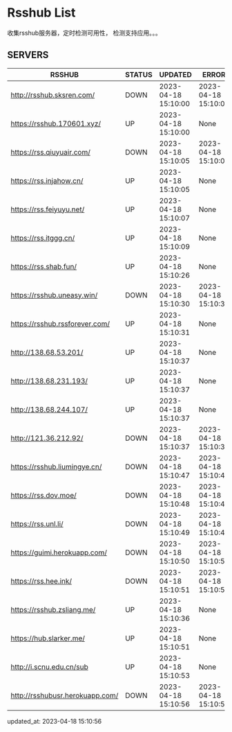 # Rsshub List

收集rsshub服务器，定时检测可用性， 检测支持应用。。。


## SERVERS

|  RSSHUB   | STATUS  | UPDATED  | ERROR  | TWITTER |  
|  ----  | ----  | ----  | ----  | ---- |  
| http://rsshub.sksren.com/ | DOWN | 2023-04-18 15:10:00 | 2023-04-18 15:10:00 |  
| https://rsshub.170601.xyz/ | UP | 2023-04-18 15:10:00 | None |OK|  
| https://rss.qiuyuair.com/ | DOWN | 2023-04-18 15:10:05 | 2023-04-18 15:10:05 |  
| https://rss.injahow.cn/ | UP | 2023-04-18 15:10:05 | None ||  
| https://rss.feiyuyu.net/ | UP | 2023-04-18 15:10:07 | None |OK|  
| https://rss.itggg.cn/ | UP | 2023-04-18 15:10:09 | None ||  
| https://rss.shab.fun/ | UP | 2023-04-18 15:10:26 | None |OK|  
| https://rsshub.uneasy.win/ | DOWN | 2023-04-18 15:10:30 | 2023-04-18 15:10:30 |  
| https://rsshub.rssforever.com/ | UP | 2023-04-18 15:10:31 | None ||  
| http://138.68.53.201/ | UP | 2023-04-18 15:10:37 | None ||  
| http://138.68.231.193/ | UP | 2023-04-18 15:10:37 | None ||  
| http://138.68.244.107/ | UP | 2023-04-18 15:10:37 | None ||  
| http://121.36.212.92/ | DOWN | 2023-04-18 15:10:37 | 2023-04-18 15:10:37 |  
| https://rsshub.liumingye.cn/ | DOWN | 2023-04-18 15:10:47 | 2023-04-18 15:10:47 |  
| https://rss.dov.moe/ | DOWN | 2023-04-18 15:10:48 | 2023-04-18 15:10:48 |  
| https://rss.unl.li/ | DOWN | 2023-04-18 15:10:49 | 2023-04-18 15:10:49 |  
| https://guimi.herokuapp.com/ | DOWN | 2023-04-18 15:10:50 | 2023-04-18 15:10:50 |  
| https://rss.hee.ink/ | DOWN | 2023-04-18 15:10:51 | 2023-04-18 15:10:51 |  
| https://rsshub.zsliang.me/ | UP | 2023-04-18 15:10:36 | None |OK|  
| https://hub.slarker.me/ | UP | 2023-04-18 15:10:51 | None |OK|  
| http://i.scnu.edu.cn/sub | UP | 2023-04-18 15:10:53 | None ||  
| http://rsshubusr.herokuapp.com/ | DOWN | 2023-04-18 15:10:56 | 2023-04-18 15:10:56 |  
  

updated_at: 2023-04-18 15:10:56  
